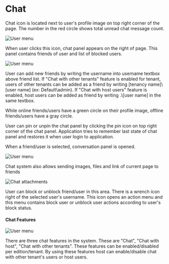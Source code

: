 # Chat

Chat icon is located next to user's profile image on top right corner of
the page. The number in the red circle shows total unread chat message
count.

<img src="D:/Github/documents/docs/en/images/chat-icon-1.png" alt="User menu" class="img-thumbnail" />

When user clicks this icon, chat panel appears on the right of page.
This panel contains friends of user and list of blocked users.

<img src="D:/Github/documents/docs/en/images/chat-friends-1.png" alt="User menu" class="img-thumbnail" />

User can add new friends by writing the username into username textbox
above friend list. If "Chat with other tenants" feature is enabled for
tenant, users of other tenants can be added as a friend by writing
\[tenancy name\]\\\[user name\] (ex: Default\\admin). If "Chat with host
users" feature is enabled, host users can be added as friend by writing
.\\\[user name\] in the same textbox.

While online friends/users have a green circle on their profile image,
offline friends/users have a gray circle.

User can pin or unpin the chat panel by clicking the pin icon on top
right corner of the chat panel. Application tries to remember last state
of chat panel and restores it when user login to application.

When a friend/user is selected, conversation panel is opened.

<img src="D:/Github/documents/docs/en/images/chat-conversation-1.png" alt="User menu" class="img-thumbnail" />

Chat system also allows sending images, files and link of current page
to friends

<img src="D:/Github/documents/docs/en/images/chat-attachments-core.png" alt="Chat attachments" class="img-thumbnail" />

User can block or unblock friend/user in this area. There is a wrench
icon right of the selected user's username. This icon opens an action
menu and this menu contains block user or unblock user actions according
to user's block status.

#### Chat Features

<img src="D:/Github/documents/docs/en/images/chat-features-1.png" alt="User menu" class="img-thumbnail" />

There are three chat features in the system. These are "Chat", "Chat with host", "Chat with other tenants". These features can be enabled/disabled per edition/tenant. By using these features host can enable/disable chat with other tenant's users or host users.